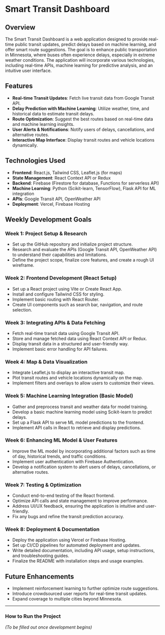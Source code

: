 # Smart Transit Dashboard

## Overview
The Smart Transit Dashboard is a web application designed to provide real-time public transit updates, predict delays based on machine learning, and offer smart route suggestions. The goal is to enhance public transportation in Minnesota, where buses often experience delays, especially in extreme weather conditions. The application will incorporate various technologies, including real-time APIs, machine learning for predictive analysis, and an intuitive user interface.

## Features
- **Real-time Transit Updates**: Fetch live transit data from Google Transit API.
- **Delay Prediction with Machine Learning**: Utilize weather, time, and historical data to estimate transit delays.
- **Route Optimization**: Suggest the best routes based on real-time data and machine learning insights.
- **User Alerts & Notifications**: Notify users of delays, cancellations, and alternative routes.
- **Interactive Map Interface**: Display transit routes and vehicle locations dynamically.

## Technologies Used
- **Frontend**: React.js, Tailwind CSS, Leaflet.js (for maps)
- **State Management**: React Context API or Redux
- **Backend**: Firebase (Firestore for database, Functions for serverless API)
- **Machine Learning**: Python (Scikit-learn, TensorFlow), Flask API for ML integration
- **APIs**: Google Transit API, OpenWeather API
- **Deployment**: Vercel, Firebase Hosting

## Weekly Development Goals

### Week 1: Project Setup & Research
- Set up the GitHub repository and initialize project structure.
- Research and evaluate the APIs (Google Transit API, OpenWeather API) to understand their capabilities and limitations.
- Define the project scope, finalize core features, and create a rough UI wireframe.

### Week 2: Frontend Development (React Setup)
- Set up a React project using Vite or Create React App.
- Install and configure Tailwind CSS for styling.
- Implement basic routing with React Router.
- Create UI components such as search bar, navigation, and route selection.

### Week 3: Integrating APIs & Data Fetching
- Fetch real-time transit data using Google Transit API.
- Store and manage fetched data using React Context API or Redux.
- Display transit data in a structured and user-friendly way.
- Implement basic error handling for API failures.

### Week 4: Map & Data Visualization
- Integrate Leaflet.js to display an interactive transit map.
- Plot transit routes and vehicle locations dynamically on the map.
- Implement filters and overlays to allow users to customize their views.

### Week 5: Machine Learning Integration (Basic Model)
- Gather and preprocess transit and weather data for model training.
- Develop a basic machine learning model using Scikit-learn to predict delays.
- Set up a Flask API to serve ML model predictions to the frontend.
- Implement API calls in React to retrieve and display predictions.

### Week 6: Enhancing ML Model & User Features
- Improve the ML model by incorporating additional factors such as time of day, historical trends, and traffic conditions.
- Implement user authentication with Firebase Authentication.
- Develop a notification system to alert users of delays, cancellations, or alternative routes.

### Week 7: Testing & Optimization
- Conduct end-to-end testing of the React frontend.
- Optimize API calls and state management to improve performance.
- Address UI/UX feedback, ensuring the application is intuitive and user-friendly.
- Fix any bugs and refine the transit prediction accuracy.

### Week 8: Deployment & Documentation
- Deploy the application using Vercel or Firebase Hosting.
- Set up CI/CD pipelines for automated deployment and updates.
- Write detailed documentation, including API usage, setup instructions, and troubleshooting guides.
- Finalize the README with installation steps and usage examples.

## Future Enhancements
- Implement reinforcement learning to further optimize route suggestions.
- Introduce crowdsourced user reports for real-time transit updates.
- Expand coverage to multiple cities beyond Minnesota.

---

### How to Run the Project
*(To be filled out once development begins)*
